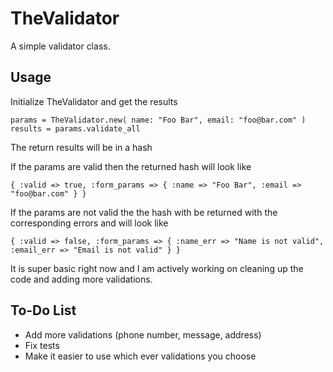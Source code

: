 TheValidator
============

A simple validator class.

Usage
-----

Initialize TheValidator and get the results

    params = TheValidator.new( name: "Foo Bar", email: "foo@bar.com" )
    results = params.validate_all

The return results will be in a hash

If the params are valid then the returned hash will look like

    { :valid => true, :form_params => { :name => "Foo Bar", :email => "foo@bar.com" } }

If the params are not valid the the hash with be returned with the corresponding errors and will look like

    { :valid => false, :form_params => { :name_err => "Name is not valid", :email_err => "Email is not valid" } }

It is super basic right now and I am actively working on cleaning up the code and adding more validations.

To-Do List
----------

* Add more validations (phone number, message, address)
* Fix tests
* Make it easier to use which ever validations you choose


